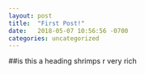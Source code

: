 ```yaml
---
layout: post
title:  "First Post!"
date:   2018-05-07 10:56:56 -0700
categories: uncategorized
---
```



##is this a heading
shrimps r very rich

